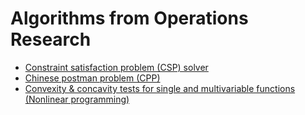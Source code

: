 ﻿# Algorithms from Operations Research

 * [Constraint satisfaction problem (CSP) solver](https://github.com/darkeclipz/or/blob/master/csp/CSP%20(Constraint%20Satisfaction%20Problem).ipynb)
 * [Chinese postman problem (CPP)](https://github.com/darkeclipz/or/blob/master/cpp/cpp.md)
 * [Convexity & concavity tests for single and multivariable functions (Nonlinear programming)](https://darkeclipz.github.io/or/nlp/concave_convex_test.html)
